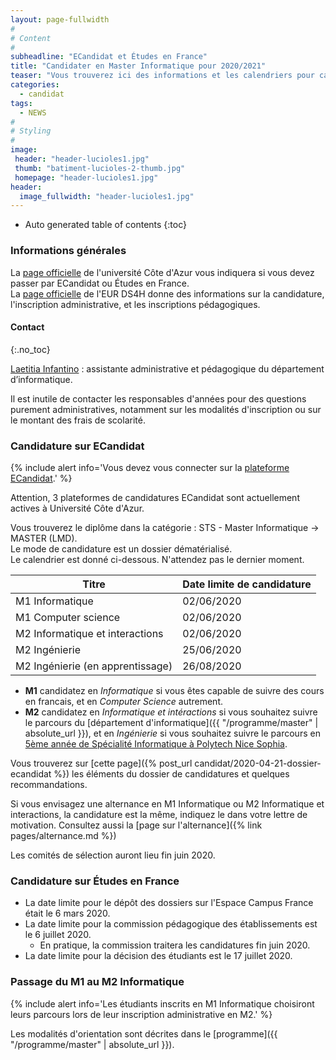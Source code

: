 ```yaml
---
layout: page-fullwidth
#
# Content
#
subheadline: "ECandidat et Études en France"
title: "Candidater en Master Informatique pour 2020/2021"
teaser: "Vous trouverez ici des informations et les calendriers pour candidater aux deux années du Master Informatique pour l'année universitaire 2020/2021."
categories:
  - candidat
tags:
  - NEWS
#
# Styling
#
image:
 header: "header-lucioles1.jpg"
 thumb: "batiment-lucioles-2-thumb.jpg"
 homepage: "header-lucioles1.jpg"
header:
  image_fullwidth: "header-lucioles1.jpg"
---
```



*  Auto generated table of contents
{:toc}


### Informations générales

La [page officielle](http://univ-cotedazur.fr/inscriptions/fr/etapes/candidatures/master) de l'université Côte d'Azur vous indiquera si vous devez passer par ECandidat ou Études en France.<br/>
La [page officielle](http://univ-cotedazur.fr/en/eur/ds4h/graduate-school/admissions) de l'EUR DS4H donne des informations sur la candidature, l'inscription administrative, et les inscriptions pédagogiques.

#### Contact
{:.no_toc}

[Laetitia Infantino](mailto:laetitia.infantino@univ-cotedazur.fr) : assistante administrative et pédagogique du département d’informatique.

Il est inutile de contacter les responsables d'années pour des questions purement administratives, notamment sur les modalités d'inscription ou sur le montant des frais de scolarité.


### Candidature sur ECandidat

{% include alert info='Vous devez vous connecter sur la [plateforme ECandidat](https://ecandidat.univ-cotedazur.fr/Master/).' %}

Attention, 3 plateformes de candidatures ECandidat sont actuellement actives à Université Côte d'Azur.

Vous trouverez le diplôme dans la catégorie : STS - Master Informatique -> MASTER (LMD).<br/>
Le mode de candidature est un dossier dématérialisé.<br/>
Le calendrier est donné ci-dessous. N'attendez pas le dernier moment.

| Titre                            | Date limite de candidature |
|----------------------------------|----------------------------|
| M1 Informatique                  | 02/06/2020                 |
| M1 Computer science              | 02/06/2020                 |
| M2 Informatique et interactions  | 02/06/2020                 |
| M2 Ingénierie                    | 25/06/2020                 |
| M2 Ingénierie (en apprentissage) | 26/08/2020                 |

- **M1** candidatez en *Informatique* si vous êtes capable de suivre des cours en francais, et en *Computer Science* autrement.
- **M2** candidatez en *Informatique et intéractions* si vous souhaitez suivre le parcours du [département d'informatique]({{ "/programme/master"  | absolute_url }}), et en *Ingénierie* si vous souhaitez suivre le parcours en [5ème année de Spécialité Informatique à Polytech Nice Sophia](http://unice.fr/polytechnice/fr/formation/informatique/specialite_si5).

Vous trouverez sur [cette page]({% post_url candidat/2020-04-21-dossier-ecandidat %}) les éléments du dossier de candidatures et quelques recommandations.

Si vous envisagez une alternance en M1 Informatique ou M2 Informatique et interactions, la candidature est la même, indiquez le dans votre lettre de motivation.
Consultez aussi la [page sur l'alternance]({% link pages/alternance.md %})



Les comités de sélection auront lieu fin juin 2020.

### Candidature sur Études en France

- La date limite pour le dépôt des dossiers sur l'Espace Campus France était le 6 mars 2020.
- La date limite pour la commission pédagogique des établissements est le 6 juillet 2020.
  - En pratique, la commission traitera les candidatures fin juin 2020.
- La date limite pour la décision des étudiants est le 17 juillet 2020.



### Passage du M1 au M2 Informatique

{% include alert info='Les étudiants inscrits en M1 Informatique choisiront leurs parcours lors de leur inscription administrative en M2.' %}

Les modalités d'orientation sont décrites dans le [programme]({{ "/programme/master"  | absolute_url }}).
